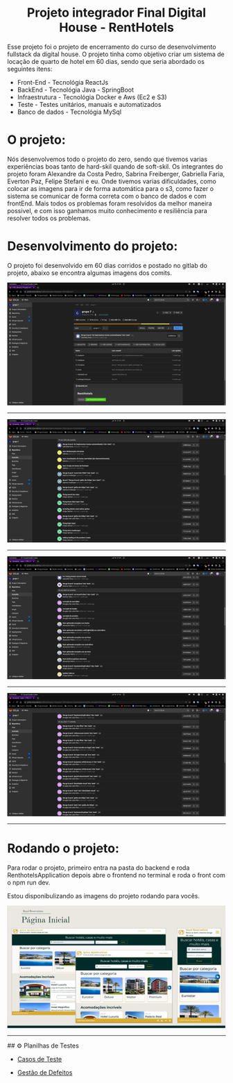 <h1 align="center"> Projeto integrador Final Digital House - RentHotels </h1>

<p>Esse projeto foi o projeto de encerramento do curso de desenvolvimento fullstack da digital house. O projeto tinha como objetivo criar um sistema de locação de quarto de hotel em 60 dias, sendo que seria abordado os seguintes itens:</p>
<ul>
  <li>Front-End - Tecnológia ReactJs</li>
  <li>BackEnd - Tecnológia Java - SpringBoot</li>
  <li>Infraestrutura - Tecnológia Docker e Aws (Ec2 e S3)</li>
  <li>Teste - Testes unitários, manuais e automatizados</li>
  <li>Banco de dados - Tecnológia MySql</li>
</ul>
<h1>O projeto:</h1>
<p>Nós desenvolvemos todo o projeto do zero, sendo que tivemos varias experiências boas tanto de hard-skil quando de soft-skil. Os integrantes do projeto foram Alexandre da Costa Pedro, Sabrina Freiberger, Gabriella Faria, Everton Paz, Felipe Stefani e eu. Onde tivemos varias dificuldades, como colocar as imagens para ir de forma automática para o s3, como fazer o sistema se comunicar de forma correta com o banco de dados e com frontEnd. Mais todos os problemas foram resolvidos da melhor maneira possivel, e com isso ganhamos muito conhecimento e resiliência para resolver todos os problemas.</p>

<h1>Desenvolvimento do projeto:</h1>
<p>O projeto foi desenvolvido em 60 dias corridos e postado no gitlab do projeto, abaixo se encontra algumas imagens dos comits.</p>
<img src="https://github.com/RiosBlack/Projeto-Integrador-Digital-House/blob/main/Images/Commits/Commits1.png?raw=true">
<hr>
<img src="https://github.com/RiosBlack/Projeto-Integrador-Digital-House/blob/main/Images/Commits/Commits2.png?raw=true">
<hr>
<img src="https://github.com/RiosBlack/Projeto-Integrador-Digital-House/blob/main/Images/Commits/Commits3.png?raw=true">
<hr>
<img src="https://github.com/RiosBlack/Projeto-Integrador-Digital-House/blob/main/Images/Commits/Commits4.png?raw=true">  
<hr>

<h1>Rodando o projeto:</h1>
<p>Para rodar o projeto, primeiro entra na pasta do backend e roda RenthotelsApplication depois abre o frontend no terminal e roda o front com o npm run dev.</p>
<p>Estou disponibulizando as imagens do projeto rodando para vocês.</p>
<img src="https://github.com/RiosBlack/Projeto-Integrador-Digital-House/blob/main/Images/Projeto/Foto1.jpeg?raw=true">
<hr>
## ⚙️ Planilhas de Testes

- <a href="https://docs.google.com/spreadsheets/d/1B8a0gRP_6_Xejmq4C3WGk58RJAOmlMUv/edit?usp=sharing&ouid=108882354862942027092&rtpof=true&sd=true">Casos de Teste</a>

- <a href="https://docs.google.com/spreadsheets/d/1fRQRTyX0xGItloGuiq-mmd9YQJFk2xCPYe9ZmIFbB0g/edit?usp=sharing">Gestão de Defeitos</a>
